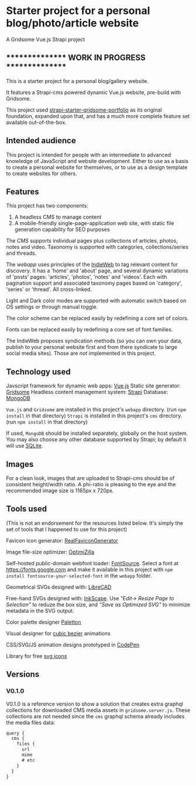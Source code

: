 # Starter project for a personal blog/photo/article website

A Gridsome Vue.js Strapi project

## ************** WORK IN PROGRESS **************

This is a starter project for a personal blog/gallery website.

It features a Strapi-cms powered dynamic Vue.js website, pre-build with Gridsome.

This project used [strapi-starter-gridsome-portfolio](https://github.com/strapi/strapi-starter-gridsome-portfolio) as its original foundation, expanded upon that, and has a much more complete feature set available out-of-the-box.

## Intended audience

This project is intended for people with an intermediate to advanced knowledge of JavaScript and website development. Either to use as a basis to create a personal website for themselves, or to use as a design template to create websites for others.

## Features

This project has two components:

1. A headless CMS to manage content
2. A mobile-friendly single-page-application web site, with static file generation capability for SEO purposes

The *CMS* supports individual pages plus collections of articles, photos, notes and video. Taxonomy is supported with categories, collections/series and threads.

The *webapp* uses principles of the [IndieWeb](https://indieweb.org/) to tag relevant content for discovery. It has a 'home' and 'about' page, and several dynamic variations of 'posts' pages: 'articles', 'photos', 'notes' and 'videos'. Each with pagination support and associated taxonomy pages based on 'category', 'series' or 'thread'. All cross-linked.

Light and Dark color modes are supported with automatic switch based on OS settings or through manual toggle.

The color scheme can be replaced easily by redefining a core set of colors.

Fonts can be replaced easily by redefining a core set of font families.

The IndieWeb proposes syndication methods (so you can own your data, publish to your personal website first and from there syndicate to large social media sites). Those are *not* implemented in this project.

## Technology used

Javscript framework for dynamic web apps: [Vue.js](https://vuejs.org/)
Static site generator: [Gridsome](https://gridsome.org/)
Headless content management system: [Strapi](https://strapi.io/)
Database: [MongoDB](https://www.mongodb.com/)

`Vue.js` and `Gridsome` are installed in this project's `webapp` directory. (run `npm install` in that directory)
`Strapi` is installed in this project's `cms` directory. (run `npm install` in that directory)

If used, `MongoDB` should be installed separately, globally on the host system.
You may also choose any other database supported by Strapi; by default it will use [SQLite](https://sqlite.org/).

## Images

For a clean look, images that are uploaded to Strapi-cms should be of consistent height/width ratio. A phi-ratio is pleasing to the eye and the recommended image size is 1165px x 720px.

## Tools used

(This is not an endorsement for the resources listed below. It's simply the set of tools that I happened to use for this project)

Favicon icon generator: [RealFaviconGenerator](https://realfavicongenerator.net/)

Image file-size optimizer: [OptimiZilla](https://imagecompressor.com/)

Self-hosted public-domain webfont loader: [FontSource](https://github.com/fontsource/fontsource). Select a font at <https://fonts.google.com> and make it available in this project with `npm install fontsource-your-selected-font` in the `webapp` folder.

Geometrical SVGs designed with: [LibreCAD](https://librecad.org/)

Free-hand SVGs designed with: [InkScape](https://inkscape.org/). Use *"Edit-> Resize Page to Selection"* to reduze the box size, and *"Save as Optimized SVG"* to minimize metadata in the SVG output.

Color palette designer [Paletton](http://paletton.com/)

Visual designer for [cubic bezier](https://cubic-bezier.com/) animations

CSS/SVG/JS animation designs prototyped in [CodePen](https://codepen.io/emaesen)

Library for free [svg icons](https://iconmonstr.com/)

## Versions

### V0.1.0

V0.1.0 is a reference version to show a solution that creates extra graphql collections for downloaded CMS media assets in `gridsome.server.js`. These collections are not needed since the `cms` graphql schema already includes the media files data:

```javascript
query {
  cms {
    files {
      url
      mime
      # etc
    }
  }
}
```
